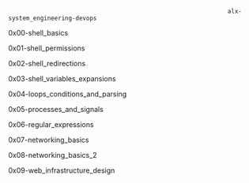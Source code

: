                                                                   alx-system_engineering-devops
0x00-shell_basics

0x01-shell_permissions

0x02-shell_redirections

0x03-shell_variables_expansions

0x04-loops_conditions_and_parsing

0x05-processes_and_signals

0x06-regular_expressions

0x07-networking_basics

0x08-networking_basics_2

0x09-web_infrastructure_design
